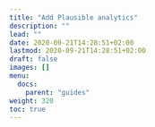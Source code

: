 ```yaml
---
title: "Add Plausible analytics"
description: ""
lead: ""
date: 2020-09-21T14:28:51+02:00
lastmod: 2020-09-21T14:28:51+02:00
draft: false
images: []
menu: 
  docs:
    parent: "guides"
weight: 320
toc: true
---
```


